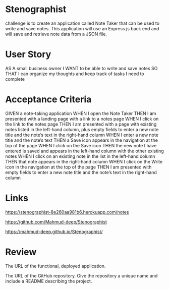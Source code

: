 # Stenographist

challenge is to create an application called Note Taker that can be used to write and save notes. This application will use an Express.js back end and will save and retrieve note data from a JSON file.

# User Story

AS A small business owner
I WANT to be able to write and save notes
SO THAT I can organize my thoughts and keep track of tasks I need to complete

# Acceptance Criteria

GIVEN a note-taking application
WHEN I open the Note Taker
THEN I am presented with a landing page with a link to a notes page
WHEN I click on the link to the notes page
THEN I am presented with a page with existing notes listed in the left-hand column, plus empty fields to enter a new note title and the note’s text in the right-hand column
WHEN I enter a new note title and the note’s text
THEN a Save icon appears in the navigation at the top of the page
WHEN I click on the Save icon
THEN the new note I have entered is saved and appears in the left-hand column with the other existing notes
WHEN I click on an existing note in the list in the left-hand column
THEN that note appears in the right-hand column
WHEN I click on the Write icon in the navigation at the top of the page
THEN I am presented with empty fields to enter a new note title and the note’s text in the right-hand column

# Links

https://stenographist-8e260aa981b6.herokuapp.com/notes

https://github.com/Mahmud-deep/Stenographist

https://mahmud-deep.github.io/Stenographist/


# Review

The URL of the functional, deployed application.

The URL of the GitHub repository. Give the repository a unique name and include a README describing the project.